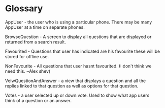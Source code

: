 Glossary
========
AppUser - the user who is using a particular phone. There may be many AppUser at a time on separate phones.
        
BrowseQuestion - A screen to display all questions that are displayed 
        or returned from a search result.
        
Favourited - Questions that user has indicated are his favourite these 
        will be stored for offline use.
        
NonFavourite - All questions that user hasnt favourited. (I don't think we need this. ~Alex shev)

VeiwQuestionAndAnswer - a view that displays a question and all the 
        replies linked to that question as well as options for that
        question.
    
Votes - a user selected up or down vote. Used to show what app users 
        think of a question or an answer.
        
